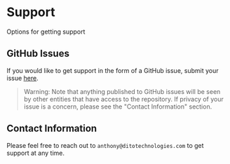 # Support

Options for getting support

## GitHub Issues

If you would like to get support in the form of a GitHub issue, submit your issue [here](https://github.com/ditotechnologies/SwiftSegmentAnything/issues).

> Warning: Note that anything published to GitHub issues will be seen by other entities that have access to the repository. If privacy of your issue is a concern, please see the "Contact Information" section. 

## Contact Information

Please feel free to reach out to `anthony@ditotechnologies.com` to get support at any time.
